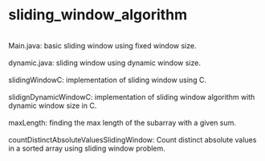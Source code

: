 # sliding_window_algorithm
<br />
Main.java: basic sliding window using fixed window size.<br />
<br />
dynamic.java: sliding window using dynamic window size. <br />
<br />
slidingWindowC: implementation of sliding window using C. <br />
<br />
slidignDynamicWindowC: implementation of sliding window algorithm with dynamic window size in C. <br />
<br />
maxLength: finding the max length of the subarray with a given sum. <br />
<br />
countDistinctAbsoluteValuesSlidingWindow: Count distinct absolute values in a sorted array using sliding window problem.<br />
<br />
